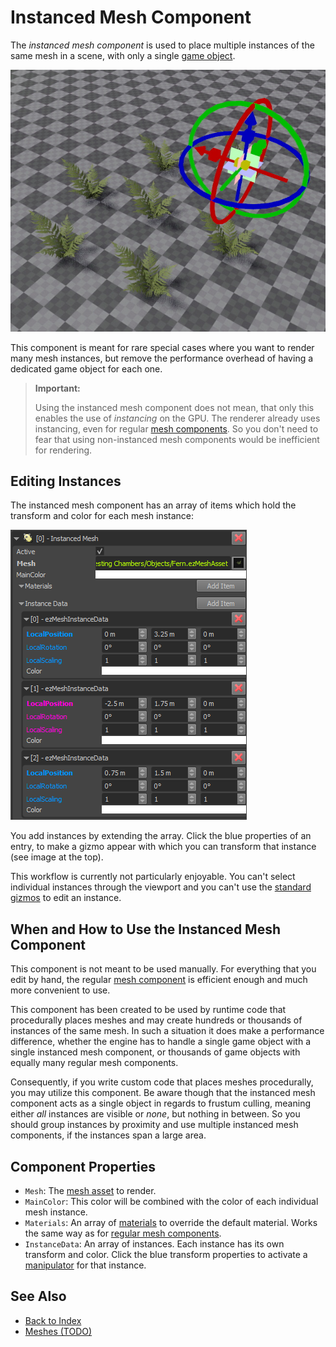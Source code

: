 # Instanced Mesh Component

The *instanced mesh component* is used to place multiple instances of the same mesh in a scene, with only a single [game object](../../runtime/world/game-objects.md).

![Instanced Meshes](media/instanced-meshes.jpg)

This component is meant for rare special cases where you want to render many mesh instances, but remove the performance overhead of having a dedicated game object for each one.

> **Important:**
>
> Using the instanced mesh component does not mean, that only this enables the use of *instancing* on the GPU. The renderer already uses instancing, even for regular [mesh components](mesh-component.md). So you don't need to fear that using non-instanced mesh components would be inefficient for rendering.

## Editing Instances

The instanced mesh component has an array of items which hold the transform and color for each mesh instance:

![Instanced Mesh Properties](media/instanced-mesh-component.png)

You add instances by extending the array. Click the blue properties of an entry, to make a gizmo appear with which you can transform that instance (see image at the top).

This workflow is currently not particularly enjoyable. You can't select individual instances through the viewport and you can't use the [standard gizmos](../../scenes/gizmos.md) to edit an instance.

## When and How to Use the Instanced Mesh Component

This component is not meant to be used manually. For everything that you edit by hand, the regular [mesh component](mesh-component.md) is efficient enough and much more convenient to use.

This component has been created to be used by runtime code that procedurally places meshes and may create hundreds or thousands of instances of the same mesh. In such a situation it does make a performance difference, whether the engine has to handle a single game object with a single instanced mesh component, or thousands of game objects with equally many regular mesh components.

Consequently, if you write custom code that places meshes procedurally, you may utilize this component. Be aware though that the instanced mesh component acts as a single object in regards to frustum culling, meaning either *all* instances are visible or *none*, but nothing in between. So you should group instances by proximity and use multiple instanced mesh components, if the instances span a large area.

## Component Properties

* `Mesh`: The [mesh asset](mesh-asset.md) to render.
* `MainColor`: This color will be combined with the color of each individual mesh instance.
* `Materials`: An array of [materials](../../materials/materials-overview.md) to override the default material. Works the same way as for [regular mesh components](mesh-component.md).
* `InstanceData`: An array of instances. Each instance has its own transform and color. Click the blue transform properties to activate a [manipulator](../../scenes/gizmos.md#manipulators) for that instance.

## See Also

* [Back to Index](../../index.md)
* [Meshes (TODO)](meshes-overview.md)

